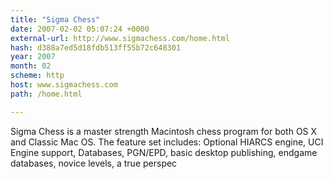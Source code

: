 ```yaml
---
title: "Sigma Chess"
date: 2007-02-02 05:07:24 +0000
external-url: http://www.sigmachess.com/home.html
hash: d388a7ed5d18fdb513ff55b72c648301
year: 2007
month: 02
scheme: http
host: www.sigmachess.com
path: /home.html

---
```


Sigma Chess is a master strength Macintosh chess program for both OS X and Classic Mac OS. The feature set includes: Optional HIARCS engine, UCI Engine support, Databases, PGN/EPD, basic desktop publishing, endgame databases, novice levels, a true perspec
